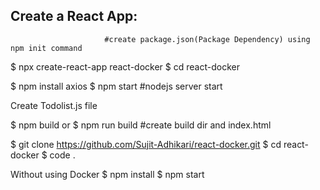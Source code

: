 Create a React App:
--------------------------------
						 #create package.json(Package Dependency) using npm init command 
$ npx create-react-app react-docker
$ cd react-docker

$ npm install axios
$ npm start   #nodejs server start

Create Todolist.js file

$ npm build 
or
$ npm run build #create build dir and index.html


$ git clone https://github.com/Sujit-Adhikari/react-docker.git
$ cd react-docker
$ code .

Without using Docker
$ npm install
$ npm start
